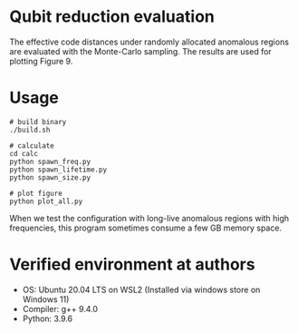 # Qubit reduction evaluation
The effective code distances under randomly allocated anomalous regions are evaluated with the Monte-Carlo sampling.
The results are used for plotting Figure 9. 

# Usage

```shell
# build binary
./build.sh

# calculate
cd calc
python spawn_freq.py
python spawn_lifetime.py
python spawn_size.py

# plot figure
python plot_all.py
```

When we test the configuration with long-live anomalous regions with high frequencies, this program sometimes consume a few GB memory space.


# Verified environment at authors

- OS: Ubuntu 20.04 LTS on WSL2 (Installed via windows store on Windows 11)
- Compiler: g++ 9.4.0
- Python: 3.9.6
